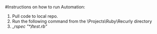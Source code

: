 #Instructions on how to run Automation:
  1. Pull code to local repo.
  2. Run the following command from the \Projects\Ruby\Recurly directory
  3. __rspec "***/**_test.rb"__
